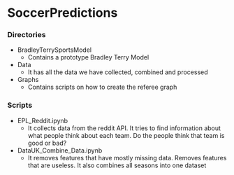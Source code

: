 # SoccerPredictions

### Directories
- BradleyTerrySportsModel
    - Contains a prototype Bradley Terry Model
- Data
    - It has all the data we have collected, combined and processed
- Graphs
    - Contains scripts on how to create the referee graph

### Scripts
- EPL_Reddit.ipynb
    - It collects data from the reddit API. It tries to find information about what people think about each team. Do the people think that team is good or bad?
- DataUK_Combine_Data.ipynb
    - It removes features that have mostly missing data. Removes features that are useless. It also combines all seasons into one dataset


